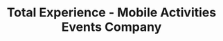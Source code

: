 ---
title: "Total Experience - Mobile Activities Events Company"
address: "Blessington, Co. Wicklow"
tel: "+353 (0)86 872 4894"
county: "Wicklow"
category: "Canoeing Kayaking"
type: "Content"
lat: "53.170413970947266"
lng: "-6.534420967102051"
---